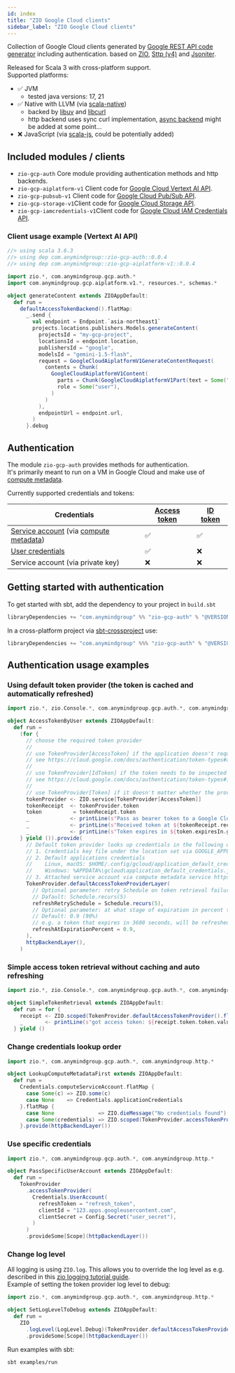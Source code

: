 ```yaml
---
id: index
title: "ZIO Google Cloud clients"
sidebar_label: "ZIO Google Cloud clients"
---
```


Collection of Google Cloud clients generated by [Google REST API code generator](https://github.com/rolang/google-rest-api-codegen) including authentication.
based on [ZIO](https://zio.dev), [Sttp (v4)](https://sttp.softwaremill.com/en/latest/) and [Jsoniter](https://github.com/plokhotnyuk/jsoniter-scala).  

Released for Scala 3 with cross-platform support.  
Supported platforms: 
 - ✅ JVM 
   - tested java versions: 17, 21
 - ✅ Native with LLVM (via [scala-native](https://scala-native.org/))
   - backed by [libuv](https://libuv.org) and [libcurl](https://curl.se/libcurl)
   - http backend uses sync curl implementation, [async backend](https://github.com/softwaremill/sttp/issues/1424) might be added at some point...
 - ❌ JavaScript (via [scala-js](https://www.scala-js.org), could be potentially added)

## Included modules / clients

- `zio-gcp-auth` Core module providing authentication methods and http backends.
- `zio-gcp-aiplatform-v1` Client code for [Google Cloud Vertext AI API](https://cloud.google.com/vertex-ai/docs/reference/rest).
- `zio-gcp-pubsub-v1` Client code for [Google Cloud Pub/Sub API](https://cloud.google.com/pubsub/docs/reference/rest/).
- `zio-gcp-storage-v1`Client code for [Google Cloud Storage API](https://cloud.google.com/storage/docs/json_api).
- `zio-gcp-iamcredentials-v1`Client code for [Google Cloud IAM Credentials API](https://cloud.google.com/iam/docs/reference/credentials/rest/).

### Client usage example (Vertext AI API)
```scala
//> using scala 3.6.3
//> using dep com.anymindgroup::zio-gcp-auth::0.0.4
//> using dep com.anymindgroup::zio-gcp-aiplatform-v1::0.0.4

import zio.*, com.anymindgroup.gcp.auth.*
import com.anymindgroup.gcp.aiplatform.v1.*, resources.*, schemas.*

object generateContent extends ZIOAppDefault:
  def run =
    defaultAccessTokenBackend().flatMap:
      _.send {
        val endpoint = Endpoint.`asia-northeast1`
        projects.locations.publishers.Models.generateContent(
          projectsId = "my-gcp-project",
          locationsId = endpoint.location,
          publishersId = "google",
          modelsId = "gemini-1.5-flash",
          request = GoogleCloudAiplatformV1GenerateContentRequest(
            contents = Chunk(
              GoogleCloudAiplatformV1Content(
                parts = Chunk(GoogleCloudAiplatformV1Part(text = Some("hello how are doing?"))),
                role = Some("user"),
              )
            )
          ),
          endpointUrl = endpoint.url,
        )
      }.debug
```

## Authentication

The module `zio-gcp-auth` provides methods for authentication.  
It's primarily meant to run on a VM in Google Cloud and make use of [compute metadata](https://cloud.google.com/compute/docs/metadata/overview).

Currently supported credentials and tokens:

| Credentials | [Access token](https://cloud.google.com/docs/authentication/token-types#access) | [ID token](https://cloud.google.com/docs/authentication/token-types#id) |
| --- | --- | --- |
| [Service account](https://cloud.google.com/docs/authentication#service-accounts) (via [compute metadata](https://cloud.google.com/compute/docs/metadata/overview)) | ✅ | ✅ |
| [User credentials](https://cloud.google.com/docs/authentication/application-default-credentials#personal) | ✅ | ❌ |
| Service account (via private key) | ❌ | ❌ |

## Getting started with authentication
To get started with sbt, add the dependency to your project in `build.sbt`
```scala
libraryDependencies += "com.anymindgroup" %% "zio-gcp-auth" % "@VERSION@"
```

In a cross-platform project via [sbt-crossproject](https://github.com/portable-scala/sbt-crossproject) use:
```scala
libraryDependencies += "com.anymindgroup" %%% "zio-gcp-auth" % "@VERSION@"
```

## Authentication usage examples

### Using default token provider (the token is cached and automatically refreshed)

```scala
import zio.*, zio.Console.*, com.anymindgroup.gcp.auth.*, com.anymindgroup.http.*

object AccessTokenByUser extends ZIOAppDefault:
  def run =
    (for {
      // choose the required token provider
      //
      // use TokenProvider[AccessToken] if the application doesn't require identity information
      // see https://cloud.google.com/docs/authentication/token-types#access for more information
      //
      // use TokenProvider[IdToken] if the token needs to be inspected by the application
      // see https://cloud.google.com/docs/authentication/token-types#id for more information
      //
      // use TokenProvider[Token] if it doesn't matter whether the provided token is an Access or ID token
      tokenProvider <- ZIO.service[TokenProvider[AccessToken]]
      tokenReceipt  <- tokenProvider.token
      token          = tokenReceipt.token
      _             <- printLine(s"Pass as bearer token to a Google Cloud API: ${token.token}")
      _             <- printLine(s"Received token at ${tokenReceipt.receivedAt}")
      _             <- printLine(s"Token expires in ${token.expiresIn.getSeconds()}s")
    } yield ()).provide(
      // Default token provider looks up credentials in the following order
      // 1. Credentials key file under the location set via GOOGLE_APPLICATION_CREDENTIALS environment variable
      // 2. Default applications credentials
      //    Linux, macOS: $HOME/.config/gcloud/application_default_credentials.json
      //    Windows: %APPDATA%\gcloud\application_default_credentials.json
      // 3. Attached service account via compute metadata service https://cloud.google.com/compute/docs/metadata/overview
      TokenProvider.defaultAccessTokenProviderLayer(
        // Optional parameter: retry Schedule on token retrieval failures.
        // Dafault: Schedule.recurs(5)
        refreshRetrySchedule = Schedule.recurs(5),
        // Optional parameter: at what stage of expiration in percent to request a new token.
        // Default: 0.9 (90%)
        // e.g. a token that expires in 3600 seconds, will be refreshed after 3240 seconds (6 mins before expiry)
        refreshAtExpirationPercent = 0.9,
      ),
      httpBackendLayer(),
    )
```

### Simple access token retrieval without caching and auto refreshing
```scala
import zio.*, zio.Console.*, com.anymindgroup.gcp.auth.*, com.anymindgroup.http.*

object SimpleTokenRetrieval extends ZIOAppDefault:
  def run = for {
    receipt <- ZIO.scoped(TokenProvider.defaultAccessTokenProvider().flatMap(_.token)).provide(httpBackendLayer())
    _       <- printLine(s"got access token: ${receipt.token.token.value.mkString} at ${receipt.receivedAt}")
  } yield ()
```

### Change credentials lookup order

```scala
import zio.*, com.anymindgroup.gcp.auth.*, com.anymindgroup.http.*

object LookupComputeMetadataFirst extends ZIOAppDefault:
  def run =
    Credentials.computeServiceAccount.flatMap {
      case Some(c) => ZIO.some(c)
      case None    => Credentials.applicationCredentials
    }.flatMap {
      case None              => ZIO.dieMessage("No credentials found")
      case Some(credentials) => ZIO.scoped(TokenProvider.accessTokenProvider(credentials))
    }.provide(httpBackendLayer())
```

### Use specific credentials

```scala
import zio.*, com.anymindgroup.gcp.auth.*, com.anymindgroup.http.*

object PassSpecificUserAccount extends ZIOAppDefault:
  def run =
    TokenProvider
      .accessTokenProvider(
        Credentials.UserAccount(
          refreshToken = "refresh_token",
          clientId = "123.apps.googleusercontent.com",
          clientSecret = Config.Secret("user_secret"),
        )
      )
      .provideSome[Scope](httpBackendLayer())
```

### Change log level

All logging is using `ZIO.log`. This allows you to override the log level
as e.g. described in this [zio logging tutorial guide](https://zio.dev/guides/tutorials/enable-logging-in-a-zio-application#overriding-log-levels).  
Example of setting the token provider log level to debug:
```scala
import zio.*, com.anymindgroup.gcp.auth.*, com.anymindgroup.http.*

object SetLogLevelToDebug extends ZIOAppDefault:
  def run =
    ZIO
      .logLevel(LogLevel.Debug)(TokenProvider.defaultAccessTokenProvider())
      .provideSome[Scope](httpBackendLayer())
```

Run examples with sbt:
```shell
sbt examples/run
```
